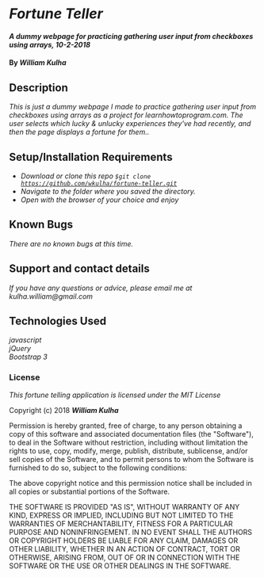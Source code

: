 # _Fortune Teller_

#### _A dummy webpage for practicing gathering user input from checkboxes using arrays, 10-2-2018_

#### By _**William Kulha**_

## Description

_This is just a dummy webpage I made to practice gathering user input from checkboxes using arrays as a project for learnhowtoprogram.com. The user selects which lucky & unlucky experiences they've had recently, and then the page displays a fortune for them.._

## Setup/Installation Requirements

* _Download or clone this repo <code>$git clone https://github.com/wkulha/fortune-teller.git</code>_
* _Navigate to the folder where you saved the directory._
* _Open with the browser of your choice and enjoy_


## Known Bugs

_There are no known bugs at this time._

## Support and contact details

_If you have any questions or advice, please email me at kulha.william@gmail.com_

## Technologies Used

_javascript_\
_jQuery_\
_Bootstrap 3_

### License

*This fortune telling application is licensed under the MIT License*

Copyright (c) 2018 **_William Kulha_**

Permission is hereby granted, free of charge, to any person obtaining a copy of this software and associated documentation files (the "Software"), to deal in the Software without restriction, including without limitation the rights to use, copy, modify, merge, publish, distribute, sublicense, and/or sell copies of the Software, and to permit persons to whom the Software is furnished to do so, subject to the following conditions:

The above copyright notice and this permission notice shall be included in all copies or substantial portions of the Software.

THE SOFTWARE IS PROVIDED "AS IS", WITHOUT WARRANTY OF ANY KIND, EXPRESS OR IMPLIED, INCLUDING BUT NOT LIMITED TO THE WARRANTIES OF MERCHANTABILITY, FITNESS FOR A PARTICULAR PURPOSE AND NONINFRINGEMENT. IN NO EVENT SHALL THE AUTHORS OR COPYRIGHT HOLDERS BE LIABLE FOR ANY CLAIM, DAMAGES OR OTHER LIABILITY, WHETHER IN AN ACTION OF CONTRACT, TORT OR OTHERWISE, ARISING FROM, OUT OF OR IN CONNECTION WITH THE SOFTWARE OR THE USE OR OTHER DEALINGS IN THE SOFTWARE.
